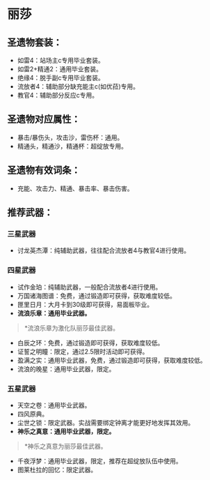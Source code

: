 
# 丽莎

## 圣遗物套装：
- 如雷4：站场主c专用毕业套装。
- 如雷2+精通2：通用毕业套装。
- 绝缘4：脱手副c专用毕业套装。
- 流放者4：辅助部分缺充能主c(如优菈)专用。
- 教官4：辅助部分反应c专用。

## 圣遗物对应属性：
- 暴击/暴伤头，攻击沙，雷伤杯：通用。
- 精通头，精通沙，精通杯：超绽放专用。

## 圣遗物有效词条：
- 充能、攻击力、精通、暴击率、暴击伤害。

## 推荐武器：
### 三星武器
- 讨龙英杰潭：纯辅助武器，往往配合流放者4与教官4进行使用。

### 四星武器
- 试作金珀：纯辅助武器，一般配合流放者4进行使用。
- 万国诸海图谱：免费，通过锻造即可获得，获取难度较低。
- 匣里日月：大月卡到30级即可获得，易面板毕业。
- **流浪乐章：通用毕业武器。**

> \*流浪乐章为激化队丽莎最佳武器。

- 白辰之环：免费，通过锻造即可获得，获取难度较低。
- 证誓之明瞳：限定，通过2.5限时活动即可获得。
- 盈满之实：通用毕业武器，免费，通过锻造即可获得，获取难度较低。
- 流浪的晚星：通用毕业武器，限定。

### 五星武器
- 天空之卷：通用毕业武器。
- 四风原典。
- 尘世之锁：限定武器。实战需要绑定钟离才能更好地发挥其效用。
- **神乐之真意：通用毕业武器，限定。**

> \*神乐之真意为丽莎最佳武器。

- 千夜浮梦：通用毕业武器，限定，推荐在超绽放队伍中使用。
- 图莱杜拉的回忆：限定武器。
